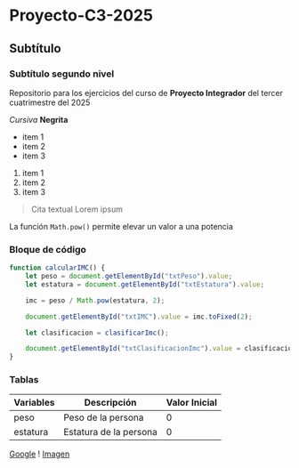 # Proyecto-C3-2025
## Subtítulo
### Subtítulo segundo nivel
Repositorio para los ejercicios del curso de **Proyecto Integrador** del tercer cuatrimestre del 2025

*Cursiva*
**Negrita**

- item 1
- item 2
- item 3

1. item 1
2. item 2
3. item 3

> Cita textual
> Lorem ipsum 

La función `Math.pow()` permite elevar un valor a una potencia

### Bloque de código

```javascript
function calcularIMC() {
    let peso = document.getElementById("txtPeso").value;
    let estatura = document.getElementById("txtEstatura").value;

    imc = peso / Math.pow(estatura, 2);

    document.getElementById("txtIMC").value = imc.toFixed(2);

    let clasificacion = clasificarImc();

    document.getElementById("txtClasificacionImc").value = clasificacion;
}
``` 

### Tablas
|Variables|Descripción|Valor Inicial|
|---------|-----------|-------------|
| peso  | Peso de la persona | 0 |
| estatura | Estatura de la persona | 0 |

[Google](https://www.google.com)
! [Imagen](https://www.lisdatasolutions.com/wp-content/uploads/2022/07/Que-es-y-para-que-sirve-GitHub-1.jpg)
